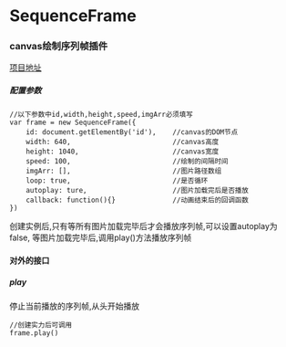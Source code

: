 # SequenceFrame

### canvas绘制序列帧插件
[项目地址](https://github.com/LoloSong/sequenceFrame)

##### 配置参数

```
//以下参数中id,width,height,speed,imgArr必须填写
var frame = new SequenceFrame({
    id: document.getElementBy('id'),    //canvas的DOM节点
    width: 640,                         //canvas高度
    height: 1040,                       //canvas宽度
    speed: 100,                         //绘制的间隔时间
    imgArr: [],                         //图片路径数组
    loop: true,                         //是否循环
    autoplay: ture,                     //图片加载完后是否播放
    callback: function(){}              //动画结束后的回调函数
})

```
创建实例后,只有等所有图片加载完毕后才会播放序列帧,可以设置autoplay为false, 等图片加载完毕后,调用play()方法播放序列帧

#### 对外的接口
##### play
停止当前播放的序列帧,从头开始播放
```
//创建实力后可调用
frame.play()

```
